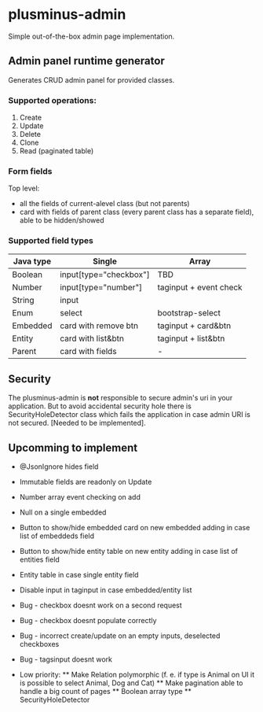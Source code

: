 # plusminus-admin
Simple out-of-the-box admin page implementation.

## Admin panel runtime generator

Generates CRUD admin panel for provided classes.

### Supported operations:

1) Create
2) Update
3) Delete
4) Clone
5) Read (paginated table)

### Form fields

Top level:
* all the fields of current-alevel class (but not parents)
* card with fields of parent class (every parent class has a separate field), able to be hidden/showed

### Supported field types

| Java type |         Single         |         Array         |
| --------- |         ------         |         --            |
| Boolean   | input[type="checkbox"] |          TBD          |
| Number    | input[type="number"]   | taginput + event check|
| String    | input                  |                       |
| Enum      | select                 | bootstrap-select      |
| Embedded  | card with remove btn   | taginput + card&btn   |
| Entity    | card with list&btn     | taginput + list&btn   |
| Parent    | card with fields       | -                     |

## Security
The plusminus-admin is **not** responsible to secure admin's uri in your application. But to avoid accidental 
security hole there is SecurityHoleDetector class which fails the application in case admin URI is not secured.
[Needed to be implemented].

## Upcomming to implement

* @JsonIgnore hides field 
* Immutable fields are readonly on Update
* Number array event checking on add
* Null on a single embedded
* Button to show/hide embedded card on new embedded adding in case list of embeddeds field
* Button to show/hide entity table on new entity adding in case list of entities field
* Entity table in case single entity field
* Disable input in taginput in case embedded/entity list
* Bug - checkbox doesnt work on a second request
* Bug - checkbox doesnt populate correctly
* Bug - incorrect create/update on an empty inputs, deselected checkboxes
* Bug - tagsinput doesnt work

* Low priority:
** Make Relation polymorphic (f. e. if type is Animal on UI it is possible to select Animal, Dog and Cat)
** Make pagination able to handle a big count of pages
** Boolean array type
** SecurityHoleDetector
